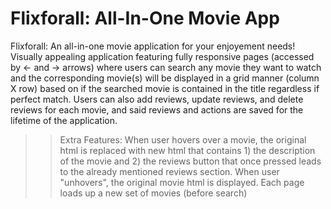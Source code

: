 # Flixforall: All-In-One Movie App

Flixforall: An all-in-one movie application for your enjoyement needs!
Visually appealing application featuring fully responsive pages (accessed by <- and -> arrows) where users can search any movie they want to watch and the corresponding movie(s) will be displayed in a grid manner (column X row) based on if the searched movie is contained in the title regardless if perfect match.
Users can also add reviews, update reviews, and delete reviews for each movie, and said reviews and actions are saved for the lifetime of the application. 
>> Extra Features:
> When user hovers over a movie, the original html is replaced with new html that contains 1) the description of the movie and 2) the reviews button that once pressed leads to the already mentioned reviews section. When user "unhovers", the original movie html is displayed. 
> Each page loads up a new set of movies (before search)
